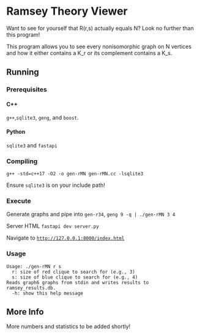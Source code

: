 # Ramsey Theory Viewer

Want to see for yourself that R(r,s) actually equals N? Look no further than this program!

This program allows you to see every nonisomorphic graph on N vertices and how it either contains a K_r or its complement contains a K_s.

## Running

### Prerequisites

#### C++

`g++`,`sqlite3`, `geng`, and `boost`.

#### Python

`sqlite3` and `fastapi`

### Compiling

`g++ -std=c++17 -O2 -o gen-rMN gen-rMN.cc -lsqlite3`

Ensure `sqlite3` is on your include path!

### Execute

Generate graphs and pipe into `gen-r34`, `geng 9 -q | ./gen-rMN 3 4`

Server HTML `fastapi dev server.py`

Navigate to [`http://127.0.0.1:8000/index.html`](http://127.0.0.1:8000/index.html)

### Usage

```
Usage: ./gen-rMN r s
  r: size of red clique to search for (e.g., 3)
  s: size of blue clique to search for (e.g., 4)
Reads graph6 graphs from stdin and writes results to ramsey_results.db.
  -h: show this help message
```

## More Info

More numbers and statistics to be added shortly!